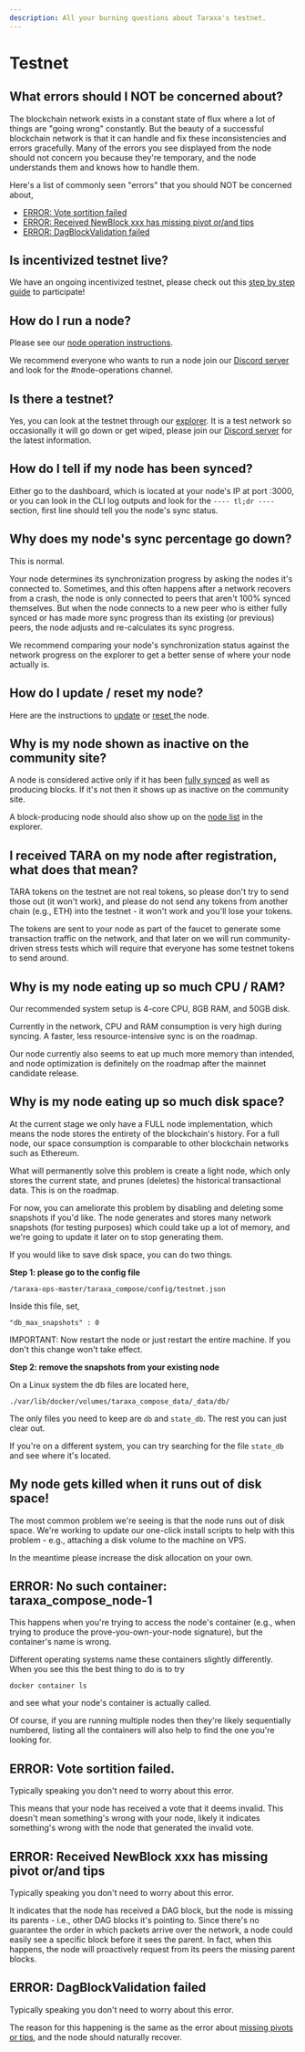 ```yaml
---
description: All your burning questions about Taraxa's testnet.
---
```


# Testnet

## What errors should I NOT be concerned about?&#x20;

The blockchain network exists in a constant state of flux where a lot of things are "going wrong" constantly. But the beauty of a successful blockchain network is that it can handle and fix these inconsistencies and errors gracefully. Many of the errors you see displayed from the node should not concern you because they're temporary, and the node understands them and knows how to handle them.&#x20;

Here's a list of commonly seen "errors" that you should NOT be concerned about,&#x20;

* [ERROR: Vote sortition failed](testnet.md#error-vote-sortition-failed.)
* [ERROR: Received NewBlock xxx has missing pivot or/and tips](testnet.md#error-received-newblock-xxx-has-missing-pivot-or-and-tips)
* [ERROR: DagBlockValidation failed](testnet.md#error-dagblockvalidation-failed)

## Is incentivized testnet live?&#x20;

We have an ongoing incentivized testnet, please check out this [step by step guide](https://taraxa.io/run\_node) to participate!&#x20;

## How do I run a node?

Please see our [node operation instructions](https://www.taraxa.io/run\_node).

We recommend everyone who wants to run a node join our [Discord server](https://www.taraxa.io/discord) and look for the #node-operations channel.

## Is there a testnet?

Yes, you can look at the testnet through our [explorer](https://explorer.testnet.taraxa.io). It is a test network so occasionally it will go down or get wiped, please join our [Discord server](https://www.taraxa.io/discord) for the latest information.

## How do I tell if my node has been synced?&#x20;

Either go to the dashboard, which is located at your node's IP at port :3000, or you can look in the CLI log outputs and look for the `---- tl;dr ----` section, first line should tell you the node's sync status.&#x20;

## Why does my node's sync percentage go down?&#x20;

This is normal.&#x20;

Your node determines its synchronization progress by asking the nodes it's connected to. Sometimes, and this often happens after a network recovers from a crash, the node is only connected to peers that aren't 100% synced themselves. But when the node connects to a new peer who is either fully synced or has made more sync progress than its existing (or previous) peers, the node adjusts and re-calculates its sync progress.&#x20;

We recommend comparing your node's synchronization status against the network progress on the explorer to get a better sense of where your node actually is.&#x20;

## How do I update / reset my node?&#x20;

Here are the instructions to [update](../node-setup/upgrade-a-node/software-upgrade.md#upgrade-your-nodes-software) or [reset ](../node-setup/upgrade-a-node/data-reset.md)the node.&#x20;

## Why is my node shown as inactive on the community site?&#x20;

A node is considered active only if it has been [fully synced](testnet.md#undefined) as well as producing blocks. If it's not then it shows up as inactive on the community site.&#x20;

A block-producing node should also show up on the [node list](https://explorer.testnet.taraxa.io/nodes) in the explorer.&#x20;

## I received TARA on my node after registration, what does that mean?&#x20;

TARA tokens on the testnet are not real tokens, so please don't try to send those out (it won't work), and please do not send any tokens from another chain (e.g., ETH) into the testnet - it won't work and you'll lose your tokens.&#x20;

The tokens are sent to your node as part of the faucet to generate some transaction traffic on the network, and that later on we will run community-driven stress tests which will require that everyone has some testnet tokens to send around.&#x20;

## Why is my node eating up so much CPU / RAM? &#x20;

Our recommended system setup is 4-core CPU, 8GB RAM, and 50GB disk.&#x20;

Currently in the network, CPU and RAM consumption is very high during syncing. A faster, less resource-intensive sync is on the roadmap.&#x20;

Our node currently also seems to eat up much more memory than intended, and node optimization is definitely on the roadmap after the mainnet candidate release.&#x20;

## Why is my node eating up so much disk space?&#x20;

At the current stage we only have a FULL node implementation, which means the node stores the entirety of the blockchain's history. For a full node, our space consumption is comparable to other blockchain networks such as Ethereum.&#x20;

What will permanently solve this problem is create a light node, which only stores the current state, and prunes (deletes) the historical transactional data. This is on the roadmap.&#x20;

For now, you can ameliorate this problem by disabling and deleting some snapshots if you'd like. The node generates and stores many network snapshots (for testing purposes) which could take up a lot of memory, and we're going to update it later on to stop generating them.&#x20;

If you would like to save disk space, you can do two things.&#x20;

**Step 1: please go to the config file**

`/taraxa-ops-master/taraxa_compose/config/testnet.json`

Inside this file, set,&#x20;

`"db_max_snapshots" : 0`

IMPORTANT: Now restart the node or just restart the entire machine. If you don't this change won't take effect.&#x20;

**Step 2: remove the snapshots from your existing node**

On a Linux system the db files are located here,&#x20;

`./var/lib/docker/volumes/taraxa_compose_data/_data/db/`

The only files you need to keep are `db` and `state_db`. The rest you can just clear out.&#x20;

If you're on a different system, you can try searching for the file `state_db` and see where it's located.&#x20;

## My node gets killed when it runs out of disk space!&#x20;

The most common problem we're seeing is that the node runs out of disk space. We're working to update our one-click install scripts to help with this problem - e.g., attaching a disk volume to the machine on VPS.&#x20;

In the meantime please increase the disk allocation on your own.&#x20;

## ERROR: No such container: taraxa\_compose\_node-1

This happens when you're trying to access the node's container (e.g., when trying to produce the prove-you-own-your-node signature), but the container's name is wrong.&#x20;

Different operating systems name these containers slightly differently. When you see this the best thing to do is to try&#x20;

`docker container ls`

and see what your node's container is actually called.&#x20;

Of course, if you are running multiple nodes then they're likely sequentially numbered, listing all the containers will also help to find the one you're looking for.&#x20;

## ERROR: Vote sortition failed.&#x20;

Typically speaking you don't need to worry about this error.&#x20;

This means that your node has received a vote that it deems invalid. This doesn't mean something's wrong with your node, likely it indicates something's wrong with the node that generated the invalid vote.&#x20;

## ERROR: Received NewBlock xxx has missing pivot or/and tips

Typically speaking you don't need to worry about this error.&#x20;

It indicates that the node has received a DAG block, but the node is missing its parents - i.e., other DAG blocks it's pointing to. Since there's no guarantee the order in which packets arrive over the network, a node could easily see a specific block before it sees the parent. In fact, when this happens, the node will proactively request from its peers the missing parent blocks.&#x20;

## ERROR: DagBlockValidation failed&#x20;

Typically speaking you don't need to worry about this error.

The reason for this happening is the same as the error about [missing pivots or tips](testnet.md#error-received-newblock-xxx-has-missing-pivot-or-and-tips), and the node should naturally recover.&#x20;



